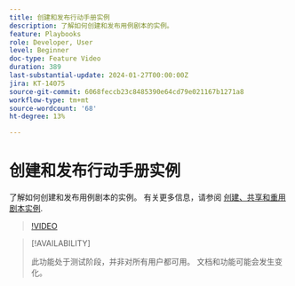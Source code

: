 ```yaml
---
title: 创建和发布行动手册实例
description: 了解如何创建和发布用例剧本的实例。
feature: Playbooks
role: Developer, User
level: Beginner
doc-type: Feature Video
duration: 389
last-substantial-update: 2024-01-27T00:00:00Z
jira: KT-14075
source-git-commit: 6068feccb23c8485390e64cd79e021167b1271a8
workflow-type: tm+mt
source-wordcount: '68'
ht-degree: 13%

---
```



# 创建和发布行动手册实例

了解如何创建和发布用例剧本的实例。 有关更多信息，请参阅 [创建、共享和重用剧本实例](https://experienceleague.adobe.com/docs/experience-platform/use-case-playbooks/playbooks/create-share-reuse.html).

>[!VIDEO](https://video.tv.adobe.com/v/3427058/?learn=on)

>[!AVAILABILITY]
>
>此功能处于测试阶段，并非对所有用户都可用。 文档和功能可能会发生变化。